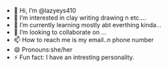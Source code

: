 - 👋 Hi, I’m @lazyeys410
- 👀 I’m interested in clay writing drawing n etc....
- 🌱 I’m currently learning mostly abt everthing kinda...
- 💞️ I’m looking to collaborate on ...
- 📫 How to reach me is my email..n phone number 
- 😄 Pronouns:she/her 
- ⚡ Fun fact: I have an intresting personality.

<!---
lazyeys410/lazyeys410 is a ✨ special ✨ repository because its `README.md` (this file) appears on your GitHub profile.
You can click the Preview link to take a look at your changes.
--->
